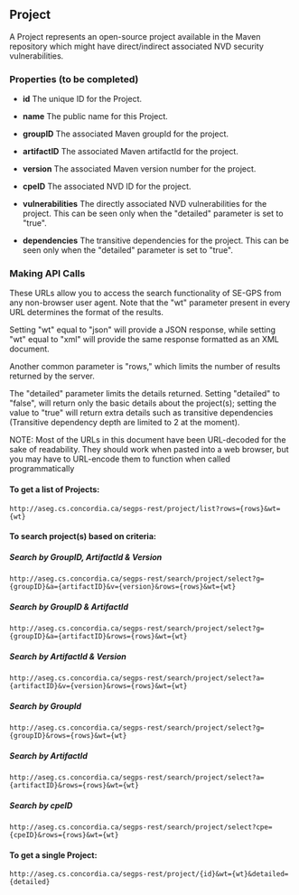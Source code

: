 ## Project

A Project represents an open-source project available in the Maven repository which might have direct/indirect associated NVD security vulnerabilities. 

### Properties (to be completed)
+ __id__
	The unique ID for the Project.

+ __name__
	The public name for this Project.

+ __groupID__
    The associated Maven groupId for the project.

+ __artifactID__
    The associated Maven artifactId for the project.

+ __version__
    The associated Maven version number for the project.

+ __cpeID__
    The associated NVD ID for the project.

+ __vulnerabilities__
    The directly associated NVD vulnerabilities for the project. This can be seen only when the "detailed" parameter is set to "true".
	
+ __dependencies__
    The transitive dependencies for the project. This can be seen only when the "detailed" parameter is set to "true".

### Making API Calls
These URLs allow you to access the search functionality of SE-GPS from any non-browser user agent. Note that the "wt" parameter present in every URL determines the format of the results. 

Setting "wt" equal to "json" will provide a JSON response, while setting "wt" equal to "xml" will provide the same response formatted as an XML document. 

Another common parameter is "rows," which limits the number of results returned by the server. 

The "detailed" parameter limits the details returned. Setting "detailed" to "false", will return only the basic details about the project(s); setting the value to "true" will return extra details such as transitive dependencies (Transitive dependency depth are limited to 2 at the moment).

NOTE: Most of the URLs in this document have been URL-decoded for the sake of readability. They should work when pasted into a web browser, but you may have to URL-encode them to function when called programmatically


#### To get a list of Projects:
```shell
http://aseg.cs.concordia.ca/segps-rest/project/list?rows={rows}&wt={wt}
```

#### To search project(s) based on criteria:

##### Search by GroupID, ArtifactId & Version
```shell
http://aseg.cs.concordia.ca/segps-rest/search/project/select?g={groupID}&a={artifactID}&v={version}&rows={rows}&wt={wt}
```

##### Search by GroupID & ArtifactId
```shell
http://aseg.cs.concordia.ca/segps-rest/search/project/select?g={groupID}&a={artifactID}&rows={rows}&wt={wt}
```

##### Search by ArtifactId & Version
```shell
http://aseg.cs.concordia.ca/segps-rest/search/project/select?a={artifactID}&v={version}&rows={rows}&wt={wt}
```

##### Search by GroupId
```shell
http://aseg.cs.concordia.ca/segps-rest/search/project/select?g={groupID}&rows={rows}&wt={wt}
```

##### Search by ArtifactId
```shell
http://aseg.cs.concordia.ca/segps-rest/search/project/select?a={artifactID}&rows={rows}&wt={wt}
```

##### Search by cpeID
```shell
http://aseg.cs.concordia.ca/segps-rest/search/project/select?cpe={cpeID}&rows={rows}&wt={wt}
```


#### To get a single Project:
```shell
http://aseg.cs.concordia.ca/segps-rest/project/{id}&wt={wt}&detailed={detailed}
```

